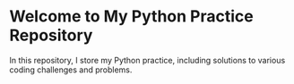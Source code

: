 

# Welcome to My Python Practice Repository

In this repository, I store my Python practice, including solutions to various coding challenges and problems. 